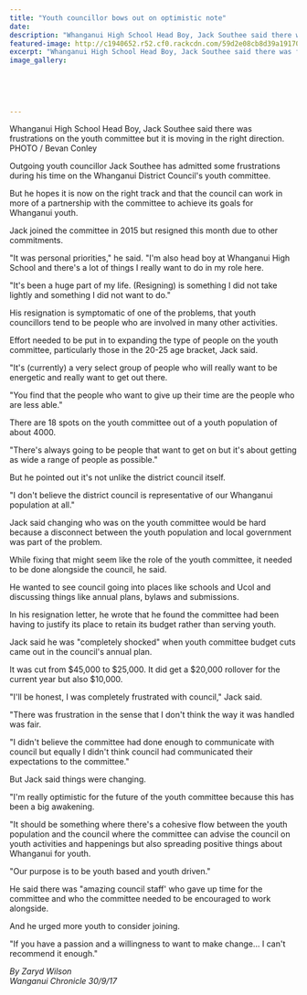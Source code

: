 ```yaml
---
title: "Youth councillor bows out on optimistic note"
date: 
description: "Whanganui High School Head Boy, Jack Southee said there was frustrations on the youth committee but it is moving in the right direction..."
featured-image: http://c1940652.r52.cf0.rackcdn.com/59d2e08cb8d39a1917000662/Jack-southee-youth-councillor-30-sept-chron.jpg
excerpt: "Whanganui High School Head Boy, Jack Southee said there was frustrations on the youth committee but it is moving in the right direction."
image_gallery:
    
    
    
    
    
---
```


<p><span>Whanganui High School Head Boy, Jack Southee said there was frustrations on the youth committee but it is moving in the right direction. <br />PHOTO / Bevan Conley</span></p>
<p class="element element-paragraph">Outgoing youth councillor Jack Southee has admitted some frustrations during his time on the Whanganui District Council's youth committee.</p>
<p class="element element-paragraph">But he hopes it is now on the right track and that the council can work in more of a partnership with the committee to achieve its goals for Whanganui youth.</p>
<p class="element element-paragraph">Jack joined the committee in 2015 but resigned this month due to other commitments.</p>
<p class="element element-paragraph">"It was personal priorities," he said. "I'm also head boy at Whanganui High School and there's a lot of things I really want to do in my role here.</p>
<p class="element element-paragraph">"It's been a huge part of my life. (Resigning) is something I did not take lightly and something I did not want to do."</p>
<p class="element element-paragraph">His resignation is symptomatic of one of the problems, that youth councillors tend to be people who are involved in many other activities.</p>
<p class="element element-paragraph">Effort needed to be put in to expanding the type of people on the youth committee, particularly those in the 20-25 age bracket, Jack said.</p>
<p class="element element-paragraph">"It's (currently) a very select group of people who will really want to be energetic and really want to get out there.</p>
<p class="element element-paragraph">"You find that the people who want to give up their time are the people who are less able."</p>
<p class="element element-paragraph">There are 18 spots on the youth committee out of a youth population of about 4000.</p>
<p class="element element-paragraph">"There's always going to be people that want to get on but it's about getting as wide a range of people as possible."</p>
<p class="element element-paragraph">But he pointed out it's not unlike the district council itself.</p>
<p class="element element-paragraph">"I don't believe the district council is representative of our Whanganui population at all."</p>
<p class="element element-paragraph">Jack said changing who was on the youth committee would be hard because a disconnect between the youth population and local government was part of the problem.</p>
<p class="element element-paragraph">While fixing that might seem like the role of the youth committee, it needed to be done alongside the council, he said.</p>
<p class="element element-paragraph">He wanted to see council going into places like schools and Ucol and discussing things like annual plans, bylaws and submissions.</p>
<p class="element element-paragraph">In his resignation letter, he wrote that he found the committee had been having to justify its place to retain its budget rather than serving youth.</p>
<p class="element element-paragraph">Jack said he was "completely shocked" when youth committee budget cuts came out in the council's annual plan.</p>
<p class="element element-paragraph">It was cut from $45,000 to $25,000. It did get a $20,000 rollover for the current year but also $10,000.</p>
<p class="element element-paragraph">"I'll be honest, I was completely frustrated with council," Jack said.</p>
<p class="element element-paragraph">"There was frustration in the sense that I don't think the way it was handled was fair.</p>
<p class="element element-paragraph">"I didn't believe the committee had done enough to communicate with council but equally I didn't think council had communicated their expectations to the committee."</p>
<p class="element element-paragraph">But Jack said things were changing.</p>
<p class="element element-paragraph">"I'm really optimistic for the future of the youth committee because this has been a big awakening.</p>
<p class="element element-paragraph">"It should be something where there's a cohesive flow between the youth population and the council where the committee can advise the council on youth activities and happenings but also spreading positive things about Whanganui for youth.</p>
<p class="element element-paragraph">"Our purpose is to be youth based and youth driven."</p>
<p class="element element-paragraph">He said there was "amazing council staff' who gave up time for the committee and who the committee needed to be encouraged to work alongside.</p>
<p class="element element-paragraph">And he urged more youth to consider joining.</p>
<p class="element element-paragraph">"If you have a passion and a willingness to want to make change... I can't recommend it enough."</p>
<p class="element element-paragraph"><em>By Zaryd Wilson</em><br /><em>Wanganui Chronicle 30/9/17</em></p>


